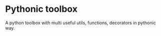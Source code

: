 # Pythonic toolbox

 A python toolbox with multi useful utils, functions, decorators in pythonic way.
